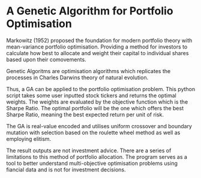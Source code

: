 # A Genetic Algorithm for Portfolio Optimisation 

Markowitz (1952) proposed the foundation for modern portfolio theory with mean-variance portfolio optimisation. Providing a method for investors to calculate how best to allocate and weight their capital to individual shares based upon their comovements. 

Genetic Algoritms are optimisation algorithms which replicates the processes in Charles Darwins theory of natural evolution.

Thus, a GA can be applied to the portfolio optimisation problem. This python script takes some user inputted stock tickers and returns the optimal weights. The weights are evaluated by the objective function which is the Sharpe Ratio. The optimal portfolio will be the one which offers the best Sharpe Ratio, meaning the best expected return per unit of risk.

The GA is real-value encoded and utilises uniform crossover and boundary mutation with selection based on the roulette wheel method as well as employing elitism. 

The result outputs are not investment advice. There are a series of limitations to this method of portfolio allocation. The program serves as a tool to better understand multi-objective optimisation problems using fiancial data and is not for investment decisions. 
